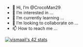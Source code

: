 - 👋 Hi, I’m @CrocoMan29
- 👀 I’m interested in ...
- 🌱 I’m currently learning ...
- 💞️ I’m looking to collaborate on ...
- 📫 How to reach me ...

<!---
CrocoMan29/CrocoMan29 is a ✨ special ✨ repository because its `README.md` (this file) appears on your GitHub profile.
You can click the Preview link to take a look at your changes.
--->

[![yismaail's 42 stats](https://badge.mediaplus.ma/greenbinary/yismaail)](https://github.com/oakoudad/badge42)
